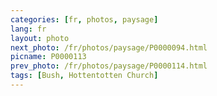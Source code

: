 ```yaml
---
categories: [fr, photos, paysage]
lang: fr
layout: photo
next_photo: /fr/photos/paysage/P0000094.html
picname: P0000113
prev_photo: /fr/photos/paysage/P0000114.html
tags: [Bush, Hottentotten Church]
---
```


